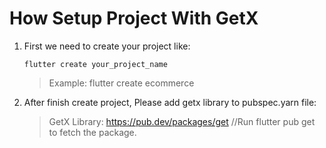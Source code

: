 # How Setup Project With GetX

1. First we need to create your project like:
     ```
   flutter create your_project_name
     ```
   > Example: flutter create ecommerce
   > 
2. After finish create project, Please add getx library to pubspec.yarn file:
   
   > GetX Library: https://pub.dev/packages/get //Run flutter pub get to fetch the package.
